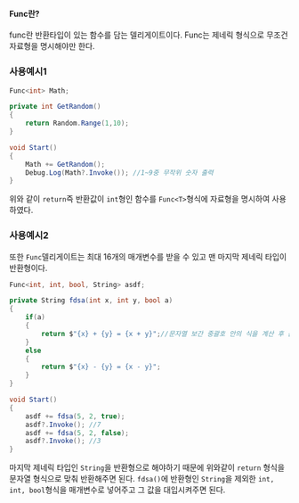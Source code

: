 #### Func란?
func란 반환타입이 있는 함수를 담는 델리게이트이다.
Func는 제네릭 형식으로 무조건 자료형을 명시해야만 한다.

### 사용예시1
```csharp
Func<int> Math;

private int GetRandom()
{
	return Random.Range(1,10);
}

void Start()
{
	Math += GetRandom();
	Debug.Log(Math?.Invoke()); //1~9중 무작위 숫자 출력
}
```
위와 같이 `return`즉 반환값이 `int`형인 함수를 `Func<T>`형식에 자료형을 명시하여 사용하였다.

### 사용예시2
또한 `Func`델리게이트는 최대 16개의 매개변수를 받을 수 있고 맨 마지막 제네릭 타입이 반환형이다.
```csharp
Func<int, int, bool, String> asdf;

private String fdsa(int x, int y, bool a)
{
	if(a)
	{
		return $"{x} + {y} = {x + y}";//문자열 보간 중괄호 안의 식을 계산 후 문자열로 계산
	}
	else
	{
		return $"{x} - {y} = {x - y}"; 
	}
}

void Start()
{
	asdf += fdsa(5, 2, true);
	asdf?.Invoke(); //7
	asdf += fdsa(5, 2, false);
	asdf?.Invoke(); //3
}
```
마지막 제네릭 타입인 `String`을 반환형으로 해야하기 때문에 위와같이 `return` 형식을 문자열 형식으로 맞춰 반환해주면 된다.
`fdsa()`에 반환형인 `String`을 제외한 `int, int, bool`형식을 매개변수로 넣어주고 그 값을 대입시켜주면 된다.